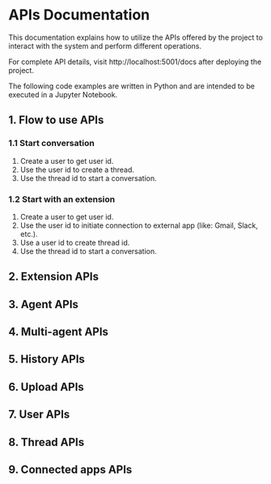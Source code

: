 # APIs Documentation

This documentation explains how to utilize the APIs offered by the project to interact with the system and perform
different operations.

For complete API details, visit http://localhost:5001/docs after deploying the project.

The following code examples are written in Python and are intended to be executed in a Jupyter Notebook.

## 1. Flow to use APIs

### 1.1 Start conversation

1. Create a user to get user id.
2. Use the user id to create a thread.
3. Use the thread id to start a conversation.

### 1.2 Start with an extension

1. Create a user to get user id.
2. Use the user id to initiate connection to external app (like: Gmail, Slack, etc.).
3. Use a user id to create thread id.
4. Use the thread id to start a conversation.

## 2. Extension APIs

## 3. Agent APIs

## 4. Multi-agent APIs

## 5. History APIs

## 6. Upload APIs

## 7. User APIs

## 8. Thread APIs

## 9. Connected apps APIs

